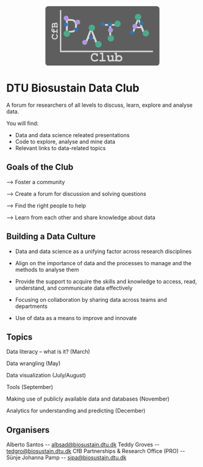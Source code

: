 <p align="center">
  <img src="figures/data_club_logo_small.png" width="300">
</p>

# DTU Biosustain Data Club

A forum for researchers of all levels to discuss, learn, explore and analyse data.

You will find:
- Data and data science releated presentations
- Code to explore, analyse and mine data
- Relevant links to data-related topics

## Goals of the Club

—> Foster a community

—> Create a forum for discussion and solving questions

—> Find the right people to help

—> Learn from each other and share knowledge about data

## Building a Data Culture

- Data and data science as a unifying factor across research disciplines

- Align on the importance of data and the processes to manage and the methods to analyse them

- Provide the support to acquire the skills and knowledge to access, read, understand, and communicate data effectively

- Focusing on collaboration by sharing data across teams and departments

- Use of data as a means to improve and innovate

## Topics

Data literacy – what is it? (March)

Data wrangling (May)

Data visualization (July/August)

Tools (September)

Making use of publicly available data and databases (November)

Analytics for understanding and predicting (December)

## Organisers

Alberto Santos -- albsad@biosustain.dtu.dk
Teddy Groves -- tedgro@biosustain.dtu.dk
CfB Partnerships & Research Office (PRO) -- Sünje Johanna Pamp -- sjpa@biosustain.dtu.dk
